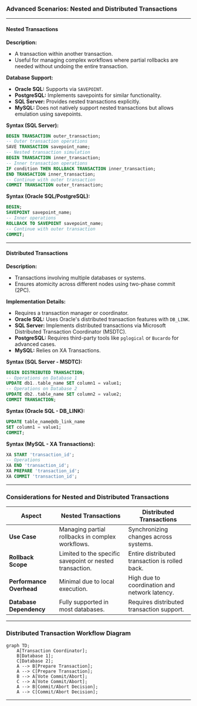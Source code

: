 ### **Advanced Scenarios: Nested and Distributed Transactions**

---

#### **Nested Transactions**  
**Description:**  
- A transaction within another transaction.  
- Useful for managing complex workflows where partial rollbacks are needed without undoing the entire transaction.  

**Database Support:**  
- **Oracle SQL:** Supports via `SAVEPOINT`.  
- **PostgreSQL:** Implements savepoints for similar functionality.  
- **SQL Server:** Provides nested transactions explicitly.  
- **MySQL:** Does not natively support nested transactions but allows emulation using savepoints.

**Syntax (SQL Server):**  
```sql
BEGIN TRANSACTION outer_transaction;
-- Outer transaction operations
SAVE TRANSACTION savepoint_name;
-- Nested transaction simulation
BEGIN TRANSACTION inner_transaction;
-- Inner transaction operations
IF condition THEN ROLLBACK TRANSACTION inner_transaction;
END TRANSACTION inner_transaction;
-- Continue with outer transaction
COMMIT TRANSACTION outer_transaction;
```

**Syntax (Oracle SQL/PostgreSQL):**  
```sql
BEGIN;
SAVEPOINT savepoint_name;
-- Inner operations
ROLLBACK TO SAVEPOINT savepoint_name;
-- Continue with outer transaction
COMMIT;
```

---

#### **Distributed Transactions**  
**Description:**  
- Transactions involving multiple databases or systems.  
- Ensures atomicity across different nodes using two-phase commit (2PC).  

**Implementation Details:**  
- Requires a transaction manager or coordinator.  
- **Oracle SQL:** Uses Oracle's distributed transaction features with `DB_LINK`.  
- **SQL Server:** Implements distributed transactions via Microsoft Distributed Transaction Coordinator (MSDTC).  
- **PostgreSQL:** Requires third-party tools like `pglogical` or `Bucardo` for advanced cases.  
- **MySQL:** Relies on XA Transactions.

**Syntax (SQL Server - MSDTC):**  
```sql
BEGIN DISTRIBUTED TRANSACTION;
-- Operations on Database 1
UPDATE db1..table_name SET column1 = value1;
-- Operations on Database 2
UPDATE db2..table_name SET column2 = value2;
COMMIT TRANSACTION;
```

**Syntax (Oracle SQL - DB_LINK):**  
```sql
UPDATE table_name@db_link_name
SET column1 = value1;
COMMIT;
```

**Syntax (MySQL - XA Transactions):**  
```sql
XA START 'transaction_id';
-- Operations
XA END 'transaction_id';
XA PREPARE 'transaction_id';
XA COMMIT 'transaction_id';
```

---

### **Considerations for Nested and Distributed Transactions**  

| **Aspect**               | **Nested Transactions**                | **Distributed Transactions**                 |
|---------------------------|----------------------------------------|---------------------------------------------|
| **Use Case**              | Managing partial rollbacks in complex workflows. | Synchronizing changes across systems.       |
| **Rollback Scope**        | Limited to the specific savepoint or nested transaction. | Entire distributed transaction is rolled back. |
| **Performance Overhead**  | Minimal due to local execution.        | High due to coordination and network latency. |
| **Database Dependency**   | Fully supported in most databases.     | Requires distributed transaction support.    |

---

### **Distributed Transaction Workflow Diagram**
```mermaid
graph TD;
    A[Transaction Coordinator];
    B[Database 1];
    C[Database 2];
    A --> B[Prepare Transaction];
    A --> C[Prepare Transaction];
    B --> A[Vote Commit/Abort];
    C --> A[Vote Commit/Abort];
    A --> B[Commit/Abort Decision];
    A --> C[Commit/Abort Decision];
```

---

